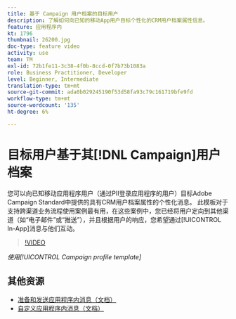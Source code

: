 ```yaml
---
title: 基于 Campaign 用户档案的目标用户
description: 了解如何向已知的移动App用户目标个性化的CRM用户档案属性信息。
feature: 应用程序内
kt: 1796
thumbnail: 26200.jpg
doc-type: feature video
activity: use
team: TM
exl-id: 72b1fe11-3c38-4f0b-8ccd-0f7b73b1083a
role: Business Practitioner, Developer
level: Beginner, Intermediate
translation-type: tm+mt
source-git-commit: ada0b029245190f53d58fa93c79c161719bfe9fd
workflow-type: tm+mt
source-wordcount: '135'
ht-degree: 6%

---
```


# 目标用户基于其[!DNL Campaign]用户档案

您可以向已知移动应用程序用户（通过PII登录应用程序的用户）目标Adobe Campaign Standard中提供的具有CRM用户档案属性的个性化消息。 此模板对于支持跨渠道业务流程使用案例最有用，在这些案例中，您已经将用户定向到其他渠道（如“电子邮件”或“推送”），并且根据用户的响应，您希望通过[!UICONTROL In-App]消息与他们互动。

>[!VIDEO](https://video.tv.adobe.com/v/26200?quality=12)

*使用[!UICONTROL Campaign profile template]*

## 其他资源

* [准备和发送应用程序内消息（文档）](https://docs.adobe.com/content/help/en/campaign-standard/using/communication-channels/in-app-messaging/preparing-and-sending-an-in-app-message.html)
* [自定义应用程序内消息（文档）](https://docs.adobe.com/content/help/en/campaign-standard/using/communication-channels/in-app-messaging/customizing-an-in-app-message.html)
